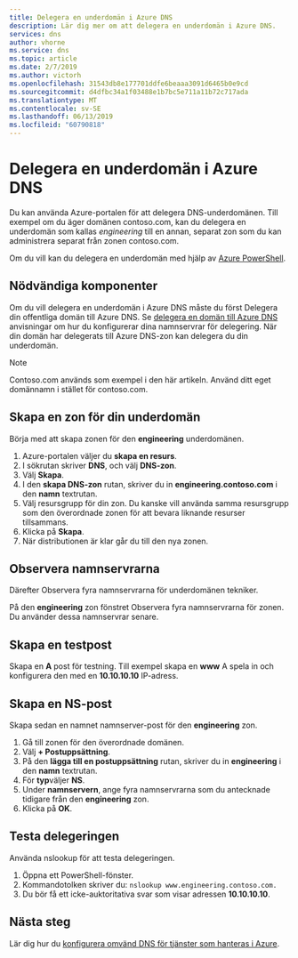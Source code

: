 ```yaml
---
title: Delegera en underdomän i Azure DNS
description: Lär dig mer om att delegera en underdomän i Azure DNS.
services: dns
author: vhorne
ms.service: dns
ms.topic: article
ms.date: 2/7/2019
ms.author: victorh
ms.openlocfilehash: 31543db8e177701ddfe6beaaa3091d6465b0e9cd
ms.sourcegitcommit: d4dfbc34a1f03488e1b7bc5e711a11b72c717ada
ms.translationtype: MT
ms.contentlocale: sv-SE
ms.lasthandoff: 06/13/2019
ms.locfileid: "60790818"
---
```

# <a name="delegate-an-azure-dns-subdomain"></a>Delegera en underdomän i Azure DNS

Du kan använda Azure-portalen för att delegera DNS-underdomänen. Till exempel om du äger domänen contoso.com, kan du delegera en underdomän som kallas *engineering* till en annan, separat zon som du kan administrera separat från zonen contoso.com.

Om du vill kan du delegera en underdomän med hjälp av [Azure PowerShell](delegate-subdomain-ps.md).

## <a name="prerequisites"></a>Nödvändiga komponenter

Om du vill delegera en underdomän i Azure DNS måste du först Delegera din offentliga domän till Azure DNS. Se [delegera en domän till Azure DNS](./dns-delegate-domain-azure-dns.md) anvisningar om hur du konfigurerar dina namnservrar för delegering. När din domän har delegerats till Azure DNS-zon kan delegera du din underdomän.

> [!NOTE]
> Contoso.com används som exempel i den här artikeln. Använd ditt eget domännamn i stället för contoso.com.

## <a name="create-a-zone-for-your-subdomain"></a>Skapa en zon för din underdomän

Börja med att skapa zonen för den **engineering** underdomänen.

1. Azure-portalen väljer du **skapa en resurs**.
2. I sökrutan skriver **DNS**, och välj **DNS-zon**.
3. Välj **Skapa**.
4. I den **skapa DNS-zon** rutan, skriver du in **engineering.contoso.com** i den **namn** textrutan.
5. Välj resursgrupp för din zon. Du kanske vill använda samma resursgrupp som den överordnade zonen för att bevara liknande resurser tillsammans.
6. Klicka på **Skapa**.
7. När distributionen är klar går du till den nya zonen.

## <a name="note-the-name-servers"></a>Observera namnservrarna

Därefter Observera fyra namnservrarna för underdomänen tekniker.

På den **engineering** zon fönstret Observera fyra namnservrarna för zonen. Du använder dessa namnservrar senare.

## <a name="create-a-test-record"></a>Skapa en testpost

Skapa en **A** post för testning. Till exempel skapa en **www** A spela in och konfigurera den med en **10.10.10.10** IP-adress.

## <a name="create-an-ns-record"></a>Skapa en NS-post

Skapa sedan en namnet namnserver-post för den **engineering** zon.

1. Gå till zonen för den överordnade domänen.
2. Välj **+ Postuppsättning**.
3. På den **lägga till en postuppsättning** rutan, skriver du in **engineering** i den **namn** textrutan.
4. För **typ**väljer **NS**.
5. Under **namnservern**, ange fyra namnservrarna som du antecknade tidigare från den **engineering** zon.
6. Klicka på **OK**.

## <a name="test-the-delegation"></a>Testa delegeringen

Använda nslookup för att testa delegeringen.

1. Öppna ett PowerShell-fönster.
2. Kommandotolken skriver du: `nslookup www.engineering.contoso.com.`
3. Du bör få ett icke-auktoritativa svar som visar adressen **10.10.10.10**.

## <a name="next-steps"></a>Nästa steg

Lär dig hur du [konfigurera omvänd DNS för tjänster som hanteras i Azure](dns-reverse-dns-for-azure-services.md).